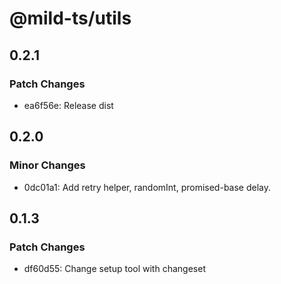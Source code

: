 # @mild-ts/utils

## 0.2.1

### Patch Changes

- ea6f56e: Release dist

## 0.2.0

### Minor Changes

- 0dc01a1: Add retry helper, randomInt, promised-base delay.

## 0.1.3

### Patch Changes

- df60d55: Change setup tool with changeset
